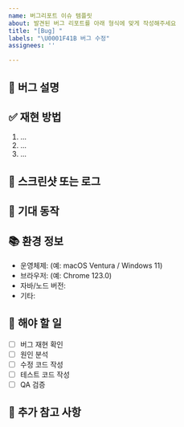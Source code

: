 ```yaml
---
name: 버그리포트 이슈 템플릿
about: 발견된 버그 리포트를 아래 형식에 맞게 작성해주세요
title: "[Bug] "
labels: "\U0001F41B 버그 수정"
assignees: ''

---
```


## 🐞 버그 설명
<!-- 발생한 문제를 명확하고 간결하게 설명해주세요. -->

## ✅ 재현 방법
<!-- 버그를 재현하기 위한 단계를 순서대로 작성해주세요. -->
1. ...
2. ...
3. ...

## 📸 스크린샷 또는 로그
<!-- 필요 시, 스크린샷이나 관련 로그를 첨부해주세요. -->
<!-- 예: 콘솔 로그, 에러 메시지 등 -->

## 🧩 기대 동작
<!-- 원래 기대했던 동작을 설명해주세요. -->

## 📚 환경 정보
- 운영체제: (예: macOS Ventura / Windows 11)
- 브라우저: (예: Chrome 123.0)
- 자바/노드 버전: 
- 기타:

## 🔧 해야 할 일
- [ ] 버그 재현 확인
- [ ] 원인 분석
- [ ] 수정 코드 작성
- [ ] 테스트 코드 작성
- [ ] QA 검증

## 💬 추가 참고 사항
<!-- 관련 이슈, 참고 자료, 해결에 도움이 될만한 정보를 추가해주세요. -->
